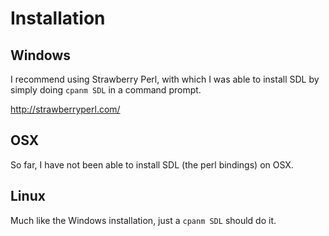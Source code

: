 # Installation

## Windows

I recommend using Strawberry Perl, with which I was able to install SDL
by simply doing `cpanm SDL` in a command prompt.

http://strawberryperl.com/

## OSX

So far, I have not been able to install SDL (the perl bindings) on OSX.

## Linux

Much like the Windows installation, just a `cpanm SDL` should do it.

